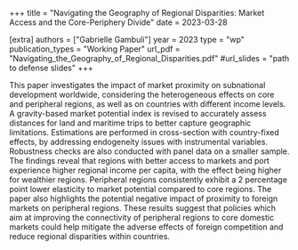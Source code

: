 +++
title = "Navigating the Geography of Regional Disparities: Market Access and the Core-Periphery Divide"
date = 2023-03-28

[extra]
authors = ["Gabrielle Gambuli"]
year = 2023
type = "wp"
publication_types = "Working Paper"
url_pdf = "Navigating_the_Geography_of_Regional_Disparities.pdf" 
#url_slides = "path to defense slides"
+++

This paper investigates the impact of market proximity on subnational development worldwide, considering the heterogeneous effects on core and peripheral regions, as well as on countries with different income levels. 
A gravity-based market potential index is revised to accurately assess distances for land and maritime trips to better capture geographic limitations. Estimations are performed in cross-section with country-fixed effects, by addressing endogeneity issues with instrumental variables. Robustness checks are also conducted with panel data on a smaller sample.
The findings reveal that regions with better access to markets and port experience higher regional income per capita, with the effect being higher for wealthier regions. Peripheral regions consistently exhibit a 2 percentage point lower elasticity to market potential compared to core regions. The paper also highlights the potential negative impact of proximity to foreign markets on peripheral regions. These results suggest that policies which aim at improving the connectivity of peripheral regions to core domestic markets could help mitigate the adverse effects of foreign competition and reduce regional disparities within countries. 